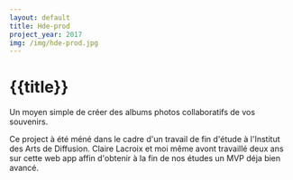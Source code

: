 ```yaml
---
layout: default
title: Hde-prod
project_year: 2017
img: /img/hde-prod.jpg
---
```

<div class="project_content">

<div class="project__wrapper hde">
    <h1>{{title}}</h1><p>Un moyen simple de créer des albums photos collaboratifs de vos souvenirs.</p>
</div>
<div class="project__container">
    <p> Ce project à été méné dans le cadre d'un travail de fin d'étude à l'Institut des Arts de Diffusion. Claire Lacroix et moi même avont travaillé deux ans sur cette web app affin d'obtenir à la fin de nos études un MVP déja bien avancé.</p>
</div>
</div>
